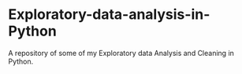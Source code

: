 # Exploratory-data-analysis-in-Python
A repository of some of my Exploratory data Analysis and Cleaning in Python.
